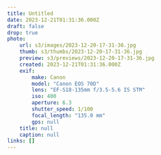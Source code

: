 ```yaml
---
title: Untitled
date: 2023-12-21T01:31:36.000Z
draft: false
drop: true
photo:
    url: s3/images/2023-12-20-17-31-36.jpg
    thumb: s3/thumbs/2023-12-20-17-31-36.jpg
    preview: s3/previews/2023-12-20-17-31-36.jpg
    created: 2023-12-21T01:31:36.000Z
    exif:
        make: Canon
        model: "Canon EOS 70D"
        lens: "EF-S18-135mm f/3.5-5.6 IS STM"
        iso: 400
        aperture: 6.3
        shutter_speed: 1/100
        focal_length: "135.0 mm"
        gps: null
    title: null
    caption: null
links: []
---
```

